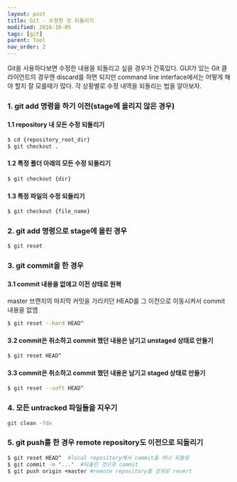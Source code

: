 ```yaml
---
layout: post
title: Git - 수정한 것 되돌리기
modified: 2016-10-05
tags: [git]
parent: Tool
nav_order: 2
---
```


Git을 사용하다보면 수정한 내용을 되돌리고 싶을 경우가 간혹있다. GUI가 있는 Git 클라이언트의 경우엔 discard를 하면 되지만 command line interface에서는 어떻게 해야 할지 잘 모를때가 많다. 
각 상황별로 수정 내역을 되돌리는 법을 알아보자. 

### 1. git add 명령을 하기 이전(stage에 올리지 않은 경우)

#### 1.1 repository 내 모든 수정 되돌리기 

```bash
$ cd {repository_root_dir}
$ git checkout .
```

#### 1.2 특정 폴더 아래의 모든 수정 되돌리기 

```bash
$ git checkout {dir}
```

#### 1.3 특정 파일의 수정 되돌리기 

```bash
$ git checkout {file_name}
```

### 2. git add 명령으로 stage에 올린 경우

```bash
$ git reset
```

### 3. git commit을 한 경우

#### 3.1 commit 내용을 없애고 이전 상태로 원복

master 브랜치의 마지막 커밋을 가리키던 HEAD를 그 이전으로 이동시켜서 commit 내용을 없앰

```bash
$ git reset --hard HEAD^
```

#### 3.2 commit은 취소하고 commit 했던 내용은 남기고 unstaged 상태로 만들기

```bash
$ git reset HEAD^
```

#### 3.3 commit은 취소하고 commit 했던 내용은 남기고 staged 상태로 만들기

```bash
$ git reset --soft HEAD^
```

### 4. 모든 untracked 파일들을 지우기

```bash
git clean -fdx
```

### 5. git push를 한 경우 remote repository도 이전으로 되돌리기 

```bash
$ git reset HEAD^  #local repository에서 commit을 하나 되돌림
$ git commit -m "..."  #되돌린 것으로 commit
$ git push origin +master #remote repository를 강제로 revert
```
